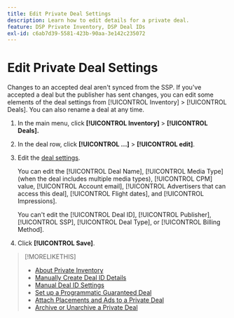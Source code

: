 ```yaml
---
title: Edit Private Deal Settings
description: Learn how to edit details for a private deal.
feature: DSP Private Inventory, DSP Deal IDs
exl-id: c6ab7d39-5581-423b-90aa-3e142c235072
---
```

# Edit Private Deal Settings

Changes to an accepted deal aren't synced from the SSP. If you've accepted a deal but the publisher has sent changes, you can edit some elements of the deal settings from [!UICONTROL Inventory] > [!UICONTROL Deals]. You can also rename a deal at any time.

1. In the main menu, click **[!UICONTROL Inventory]** > **[!UICONTROL Deals].**

1. In the deal row, click  **[!UICONTROL ...]** > **[!UICONTROL edit]**.

1. Edit the [deal settings](deal-id-settings.md).

    You can edit the [!UICONTROL Deal Name], [!UICONTROL Media Type] (when the deal includes multiple media types), [!UICONTROL CPM] value, [!UICONTROL Account email], [!UICONTROL Advertisers that can access this deal], [!UICONTROL Flight dates], and [!UICONTROL Impressions].

    You can't edit the [!UICONTROL Deal ID], [!UICONTROL Publisher], [!UICONTROL SSP], [!UICONTROL Deal Type], or [!UICONTROL Billing Method]. 

1. Click **[!UICONTROL Save]**.

>[!MORELIKETHIS]
>
>* [About Private Inventory](private-inventory-about.md)
>* [Manually Create Deal ID Details](deal-id-create.md)
>* [Manual Deal ID Settings](deal-id-settings.md)
>* [Set up a Programmatic Guaranteed Deal](programmatic-guaranteed-set-up.md)
>* [Attach Placements and Ads to a Private Deal](/help/dsp/inventory/deal-id-attach-placements.md)
>* [Archive or Unarchive a Private Deal](/help/dsp/inventory/private-deal-archive-unarchive.md)
